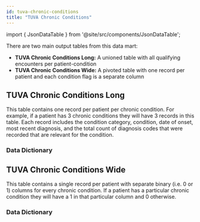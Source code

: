 ```yaml
---
id: tuva-chronic-conditions
title: "TUVA Chronic Conditions"
---
```



import { JsonDataTable } from '@site/src/components/JsonDataTable';

There are two main output tables from this data mart:
- **TUVA Chronic Conditions Long:** A unioned table with all qualifying encounters per patient-condition
- **TUVA Chronic Conditions Wide:** A pivoted table with one record per patient and each condition flag is a separate column

## TUVA Chronic Conditions Long

This table contains one record per patient per chronic condition.  For example, if a patient has 3 chronic conditions they will have 3 records in this table.  Each record includes the condition category, condition, date of onset, most recent diagnosis, and the total count of diagnosis codes that were recorded that are relevant for the condition.

### Data Dictionary

<JsonDataTable  jsonPath="nodes.model\.tuva_chronic_conditions\.tuva_chronic_conditions__tuva_chronic_conditions_long.columns" />

## TUVA Chronic Conditions Wide

This table contains a single record per patient with separate binary (i.e. 0 or 1) columns for every chronic condition.  If a patient has a particular chronic condition they will have a 1 in that particular column and 0 otherwise.

### Data Dictionary

<JsonDataTable  jsonPath="nodes.model\.tuva_chronic_conditions\.tuva_chronic_conditions__tuva_chronic_conditions_wide.columns"  />
